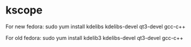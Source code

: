 kscope
======
For new fedora:
sudo yum install kdelibs kdelibs-devel qt3-devel gcc-c++

For old fedora:
sudo yum install kdelib3 kdelibs-devel qt3-devel gcc-c++
